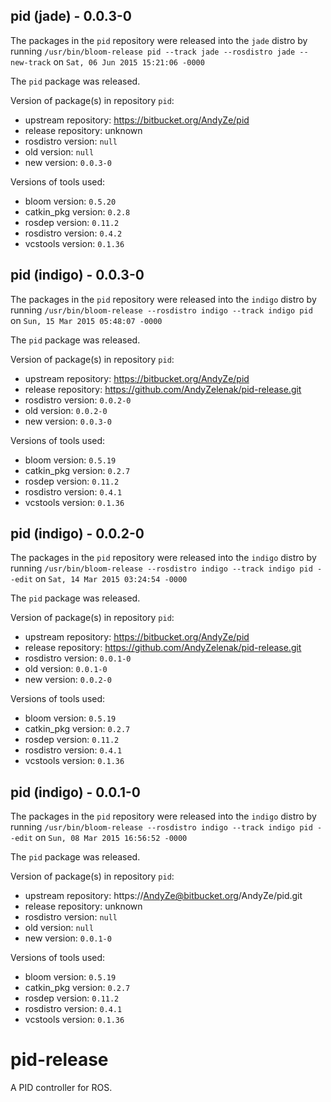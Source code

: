 ## pid (jade) - 0.0.3-0

The packages in the `pid` repository were released into the `jade` distro by running `/usr/bin/bloom-release pid --track jade --rosdistro jade --new-track` on `Sat, 06 Jun 2015 15:21:06 -0000`

The `pid` package was released.

Version of package(s) in repository `pid`:
- upstream repository: https://bitbucket.org/AndyZe/pid
- release repository: unknown
- rosdistro version: `null`
- old version: `null`
- new version: `0.0.3-0`

Versions of tools used:
- bloom version: `0.5.20`
- catkin_pkg version: `0.2.8`
- rosdep version: `0.11.2`
- rosdistro version: `0.4.2`
- vcstools version: `0.1.36`


## pid (indigo) - 0.0.3-0

The packages in the `pid` repository were released into the `indigo` distro by running `/usr/bin/bloom-release --rosdistro indigo --track indigo pid` on `Sun, 15 Mar 2015 05:48:07 -0000`

The `pid` package was released.

Version of package(s) in repository `pid`:
- upstream repository: https://bitbucket.org/AndyZe/pid
- release repository: https://github.com/AndyZelenak/pid-release.git
- rosdistro version: `0.0.2-0`
- old version: `0.0.2-0`
- new version: `0.0.3-0`

Versions of tools used:
- bloom version: `0.5.19`
- catkin_pkg version: `0.2.7`
- rosdep version: `0.11.2`
- rosdistro version: `0.4.1`
- vcstools version: `0.1.36`


## pid (indigo) - 0.0.2-0

The packages in the `pid` repository were released into the `indigo` distro by running `/usr/bin/bloom-release --rosdistro indigo --track indigo pid --edit` on `Sat, 14 Mar 2015 03:24:54 -0000`

The `pid` package was released.

Version of package(s) in repository `pid`:
- upstream repository: https://bitbucket.org/AndyZe/pid
- release repository: https://github.com/AndyZelenak/pid-release.git
- rosdistro version: `0.0.1-0`
- old version: `0.0.1-0`
- new version: `0.0.2-0`

Versions of tools used:
- bloom version: `0.5.19`
- catkin_pkg version: `0.2.7`
- rosdep version: `0.11.2`
- rosdistro version: `0.4.1`
- vcstools version: `0.1.36`


## pid (indigo) - 0.0.1-0

The packages in the `pid` repository were released into the `indigo` distro by running `/usr/bin/bloom-release --rosdistro indigo --track indigo pid --edit` on `Sun, 08 Mar 2015 16:56:52 -0000`

The `pid` package was released.

Version of package(s) in repository `pid`:
- upstream repository: https://AndyZe@bitbucket.org/AndyZe/pid.git
- release repository: unknown
- rosdistro version: `null`
- old version: `null`
- new version: `0.0.1-0`

Versions of tools used:
- bloom version: `0.5.19`
- catkin_pkg version: `0.2.7`
- rosdep version: `0.11.2`
- rosdistro version: `0.4.1`
- vcstools version: `0.1.36`


# pid-release
A PID controller for ROS.
